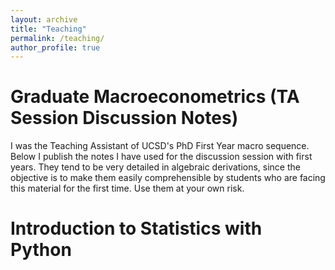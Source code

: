 ```yaml
---
layout: archive
title: "Teaching"
permalink: /teaching/
author_profile: true
---
```


# Graduate Macroeconometrics (TA Session Discussion Notes)

I was the Teaching Assistant of UCSD's PhD First Year macro sequence. Below I publish the notes I have used for the discussion session with first years.
They tend to be very detailed in algebraic derivations, since the objective is to make them easily comprehensible by students who are facing this material for the first
time. Use them at your own risk.

# Introduction to Statistics with Python
